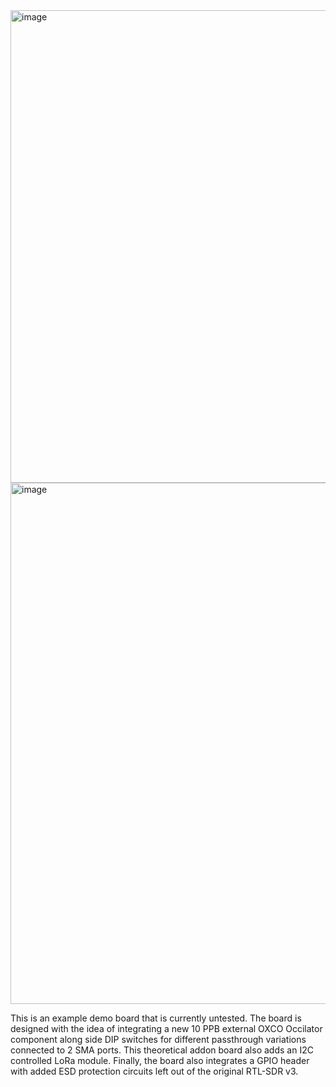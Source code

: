 <img width="1020" height="756" alt="image" src="https://github.com/user-attachments/assets/304125b9-8372-4156-a5cb-75b118a77c8b" />
<img width="1053" height="834" alt="image" src="https://github.com/user-attachments/assets/2391e45e-07f2-49b6-bf60-11916bc2d217" />



This is an example demo board that is currently untested. The board is designed with the idea of integrating a new 10 PPB external OXCO Occilator component along side DIP switches for different passthrough variations connected to 2 SMA ports. This theoretical addon board also adds an I2C controlled LoRa module. Finally, the board also integrates a GPIO header with added ESD protection circuits left out of the original RTL-SDR v3.
